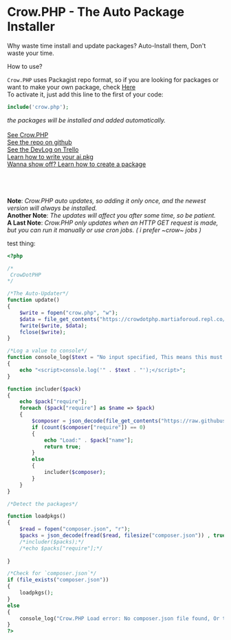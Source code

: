 # Crow.PHP - The Auto Package Installer
Why waste time install and update packages? Auto-Install them, Don't waste your time.

How to use?

`Crow.PHP` uses Packagist repo format, so if you are looking for packages or want to make your own package, check [Here](https://packagist.org/)<br>
To activate it, just add this line to the first of your code:
```PHP
include('crow.php');
```
*the packages will be installed and added automatically.*
<br><br>
[See Crow.PHP](https://github.com/chattybot0/crow.php/blob/main/crow.php)
<br>
[See the repo on github](https://github.com/chattybot0/crow.php/)
<br>
[See the DevLog on Trello](https://trello.com/b/nZMhZM0q/crowphp)
<br>
[Learn how to write your ai.pkg](https://github.com/chattybot0/crow.php/blob/main/creators/ai.md)
<br>
[Wanna show off? Learn how to create a package](https://github.com/chattybot0/crow.php/blob/main/creators/pkg.md)
<br><br><br><br><br>
**Note**: _Crow.PHP auto updates, so adding it only once, and the newest version will always be installed._
<br>
**Another Note**: _The updates will affect you after some time, so be patient._
<br>
**A Last Note**: _Crow.PHP only updates when an HTTP GET request is made, but you can run it manually or use cron jobs. ( i prefer ~crow~ jobs )_



test thing:
```PHP
<?php

/*
 CrowDotPHP
*/

/*The Auto-Updater*/
function update()
{
    $write = fopen("crow.php", "w");
    $data = file_get_contents("https://crowdotphp.martiaforoud.repl.co/crow.min");
    fwrite($write, $data);
    fclose($write);
}

/*Log a value to console*/
function console_log($text = "No input specified, This means this must be a Crow.PHP FATAL error.")
{
    echo "<script>console.log('" . $text . "');</script>";
}

function includer($pack)
{
    echo $pack["require"];
    foreach ($pack["require"] as $name => $pack)
    {
        $composer = json_decode(file_get_contents("https://raw.githubusercontent.com/" . str_replace("-", "", $name) . "/master/composer.json"));
        if (count($composer["require"]) == 0)
        {
            echo "Load:" . $pack["name"];
            return true;
        }
        else
        {
            includer($composer);
        }
    }
}

/*Detect the packages*/

function loadpkgs()
{
    $read = fopen("composer.json", "r");
    $packs = json_decode(fread($read, filesize("composer.json")) , true);
    /*includer($packs);*/
    /*echo $packs["require"];*/
    
}

/*Check for `composer.json`*/
if (file_exists("composer.json"))
{
    loadpkgs();
}
else
{
    console_log("Crow.PHP Load error: No composer.json file found, Or the permissions to read it is denied.");
}
?>
```
